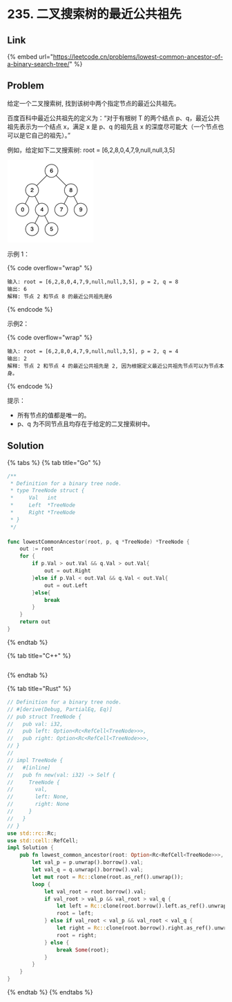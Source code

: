 # 235. 二叉搜索树的最近公共祖先

## Link

{% embed url="https://leetcode.cn/problems/lowest-common-ancestor-of-a-binary-search-tree/" %}

## Problem

给定一个二叉搜索树, 找到该树中两个指定节点的最近公共祖先。

百度百科中最近公共祖先的定义为：“对于有根树 T 的两个结点 p、q，最近公共祖先表示为一个结点 x，满足 x 是 p、q 的祖先且 x 的深度尽可能大（一个节点也可以是它自己的祖先）。”

例如，给定如下二叉搜索树:  root = \[6,2,8,0,4,7,9,null,null,3,5]

![](<../../.gitbook/assets/image (7) (1).png>)

示例 1：

{% code overflow="wrap" %}
```
输入: root = [6,2,8,0,4,7,9,null,null,3,5], p = 2, q = 8
输出: 6 
解释: 节点 2 和节点 8 的最近公共祖先是6
```
{% endcode %}

示例2：

{% code overflow="wrap" %}
```
输入: root = [6,2,8,0,4,7,9,null,null,3,5], p = 2, q = 4
输出: 2
解释: 节点 2 和节点 4 的最近公共祖先是 2, 因为根据定义最近公共祖先节点可以为节点本身。
```
{% endcode %}

提示：

* 所有节点的值都是唯一的。
* p、q 为不同节点且均存在于给定的二叉搜索树中。

## Solution

{% tabs %}
{% tab title="Go" %}
```go
/**
 * Definition for a binary tree node.
 * type TreeNode struct {
 *     Val   int
 *     Left  *TreeNode
 *     Right *TreeNode
 * }
 */

func lowestCommonAncestor(root, p, q *TreeNode) *TreeNode {
	out := root
    for {
        if p.Val > out.Val && q.Val > out.Val{
            out = out.Right
        }else if p.Val < out.Val && q.Val < out.Val{
            out = out.Left
        }else{
            break
        }
    }
    return out
}
```
{% endtab %}

{% tab title="C++" %}
```cpp
```
{% endtab %}

{% tab title="Rust" %}
```rust
// Definition for a binary tree node.
// #[derive(Debug, PartialEq, Eq)]
// pub struct TreeNode {
//   pub val: i32,
//   pub left: Option<Rc<RefCell<TreeNode>>>,
//   pub right: Option<Rc<RefCell<TreeNode>>>,
// }
// 
// impl TreeNode {
//   #[inline]
//   pub fn new(val: i32) -> Self {
//     TreeNode {
//       val,
//       left: None,
//       right: None
//     }
//   }
// }
use std::rc::Rc;
use std::cell::RefCell;
impl Solution {
    pub fn lowest_common_ancestor(root: Option<Rc<RefCell<TreeNode>>>, p: Option<Rc<RefCell<TreeNode>>>, q: Option<Rc<RefCell<TreeNode>>>) -> Option<Rc<RefCell<TreeNode>>> {
        let val_p = p.unwrap().borrow().val;
        let val_q = q.unwrap().borrow().val;
        let mut root = Rc::clone(root.as_ref().unwrap());
        loop {
            let val_root = root.borrow().val;
            if val_root > val_p && val_root > val_q {
                let left = Rc::clone(root.borrow().left.as_ref().unwrap());
                root = left;
            } else if val_root < val_p && val_root < val_q {
                let right = Rc::clone(root.borrow().right.as_ref().unwrap());
                root = right;
            } else {
                break Some(root);
            }
        }
    }
}
```
{% endtab %}
{% endtabs %}

